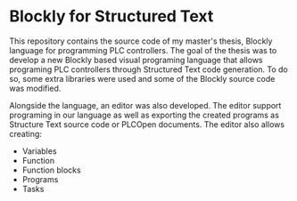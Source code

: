 # Blockly for Structured Text

This repository contains the source code of my master's thesis, Blockly language for programming PLC controllers.
The goal of the thesis was to develop a new Blockly based visual programing language that allows programing PLC controllers through Structured Text code generation.
To do so, some extra libraries were used and some of the Blockly source code was modified.

Alongside the language, an editor was also developed. The editor support programing in our language as well as exporting the created programs as Structure Text source code or PLCOpen documents. The editor also allows creating:

* Variables
* Function
* Function blocks
* Programs
* Tasks
